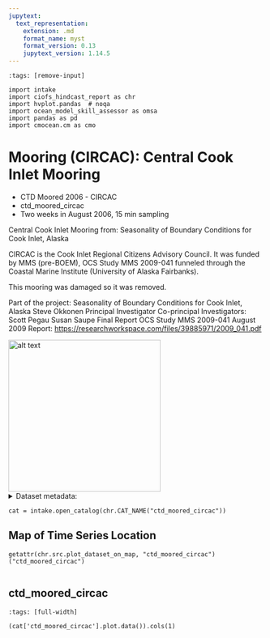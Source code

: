 ```yaml
---
jupytext:
  text_representation:
    extension: .md
    format_name: myst
    format_version: 0.13
    jupytext_version: 1.14.5
---
```


```{code-cell}
:tags: [remove-input]

import intake
import ciofs_hindcast_report as chr
import hvplot.pandas  # noqa
import ocean_model_skill_assessor as omsa
import pandas as pd
import cmocean.cm as cmo
```

# Mooring (CIRCAC): Central Cook Inlet Mooring

* CTD Moored 2006 - CIRCAC
* ctd_moored_circac
* Two weeks in August 2006, 15 min sampling

Central Cook Inlet Mooring from: Seasonality of Boundary Conditions for Cook Inlet, Alaska

CIRCAC is the Cook Inlet Regional Citizens Advisory Council. It was funded by MMS (pre-BOEM), OCS Study MMS 2009-041 funneled through the Coastal Marine Institute (University of Alaska Fairbanks).

This mooring was damaged so it was removed.

Part of the project:
Seasonality of Boundary Conditions for Cook Inlet, Alaska
Steve Okkonen Principal Investigator
Co-principal Investigators: Scott Pegau Susan Saupe
Final Report
OCS Study MMS 2009-041
August 2009
Report: https://researchworkspace.com/files/39885971/2009_041.pdf

<img src="https://user-images.githubusercontent.com/3487237/233167915-c0b2b0e1-151e-4cef-a647-e6311345dbf9.jpg" alt="alt text" width="300"/>





<details><summary>Dataset metadata:</summary>

|    | Dataset           | featuretype   |   maxLatitude |   maxLongitude | maxTime             |   minLatitude |   minLongitude | minTime             | urlpath                                                           |
|---:|:------------------|:--------------|--------------:|---------------:|:--------------------|--------------:|---------------:|:--------------------|:------------------------------------------------------------------|
|  0 | ctd_moored_circac | timeSeries    |       60.7617 |       -151.505 | 2006-08-28 18:32:00 |       60.7617 |       -151.505 | 2006-08-11 23:32:00 | https://researchworkspace.com/files/39886029/xto_mooring_2006.txt |

</details>



```{code-cell}
cat = intake.open_catalog(chr.CAT_NAME("ctd_moored_circac"))
```

## Map of Time Series Location
    

```{code-cell}
getattr(chr.src.plot_dataset_on_map, "ctd_moored_circac")("ctd_moored_circac")
    
```

## ctd_moored_circac
        

```{code-cell}
:tags: [full-width]

(cat['ctd_moored_circac'].plot.data()).cols(1)
```
